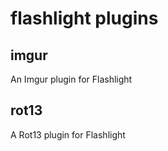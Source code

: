# flashlight plugins

## imgur
An Imgur plugin for Flashlight

## rot13
A Rot13 plugin for Flashlight
